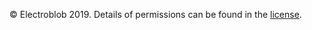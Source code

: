 © Electroblob 2019. Details of permissions can be found in the [license](https://github.com/Electroblob77/Wizardry/blob/1.12.2/LICENSE.md).